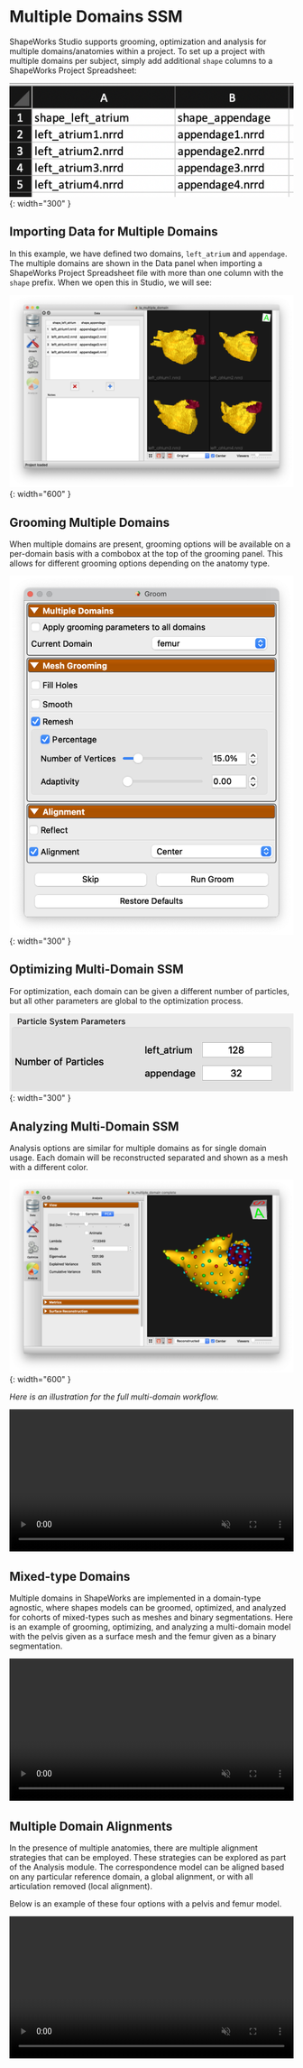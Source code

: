 # Multiple Domains SSM

ShapeWorks Studio supports grooming, optimization and analysis for multiple domains/anatomies within a project.  To set up a project with multiple domains per subject, simply add additional `shape` columns to a ShapeWorks Project Spreadsheet:

![ShapeWorks Project with Multiple Domains](../img/studio/studio_project_multiple_domains.png){: width="300" }


## Importing Data for Multiple Domains

In this example, we have defined two domains, `left_atrium` and `appendage`.  The multiple domains are shown in the Data panel when importing a ShapeWorks Project Spreadsheet file with more than one column with the `shape` prefix. When we open this in Studio, we will see:

![ShapeWorks Project with Multiple Domains - Data](../img/studio/studio_multiple_domain_data.png){: width="600" }

 

## Grooming Multiple Domains

When multiple domains are present, grooming options will be available on a per-domain basis with a combobox at the top of the grooming panel.  This allows for different grooming options depending on the anatomy type.

![ShapeWorks Project with Multiple Domains - Groom](../img/studio/studio_multiple_domain_groom.png){: width="300" }

## Optimizing Multi-Domain SSM

For optimization, each domain can be given a different number of particles, but all other parameters are global to the optimization process.

![ShapeWorks Project with Multiple Domains - Optimize](../img/studio/studio_multiple_domain_optimize.png){: width="300" }

## Analyzing Multi-Domain SSM

Analysis options are similar for multiple domains as for single domain usage.  Each domain will be reconstructed separated and shown as a mesh with a different color.

![ShapeWorks Project with Multiple Domains - Analyze](../img/studio/studio_multiple_domain_analyze.png){: width="600" }


*Here is an illustration for the full multi-domain workflow.*
<p><video src="https://sci.utah.edu/~shapeworks/doc-resources/mp4s/multiple-domains-LA.mp4" autoplay muted loop controls style="width:100%"></p>


## Mixed-type Domains 

Multiple domains in ShapeWorks are implemented in a domain-type agnostic, where shapes models can be groomed, optimized, and analyzed for cohorts of mixed-types such as meshes and binary segmentations. Here is an example of grooming, optimizing, and analyzing a multi-domain model with the pelvis given as a surface mesh and the femur given as a binary segmentation.


<p><video src="https://sci.utah.edu/~shapeworks/doc-resources/mp4s/multiple-domains-mixed-types.mp4" autoplay muted loop controls style="width:100%"></p>


## Multiple Domain Alignments

In the presence of multiple anatomies, there are multiple alignment strategies that can be employed.  These strategies can be explored as part of the Analysis module.  The correspondence model can be aligned based on any particular reference domain, a global alignment, or with all articulation removed (local alignment).

Below is an example of these four options with a pelvis and femur model.

<p><video src="https://sci.utah.edu/~shapeworks/doc-resources/mp4s/multiple-domains-mixed-types.mp4" autoplay muted loop controls style="width:100%"></p>
